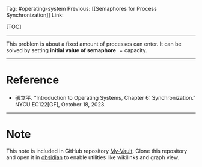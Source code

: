 Tag: #operating-system 
Previous: [[Semaphores for Process Synchronization]]
Link: 

[TOC]

---

This problem is about a fixed amount of processes can enter. It can be solved by setting **initial value of semaphore** $= \text{capacity}$.

---

# Reference

- 張立平. “Introduction to Operating Systems, Chapter 6: Synchronization.” NYCU EC122[GF], October 18, 2023.

---

# Note

This note is included in GitHub repository [My-Vault](https://github.com/LittleD3092/My-Vault.git). Clone this repository and open it in [obsidian](https://obsidian.md/) to enable utilities like wikilinks and graph view.